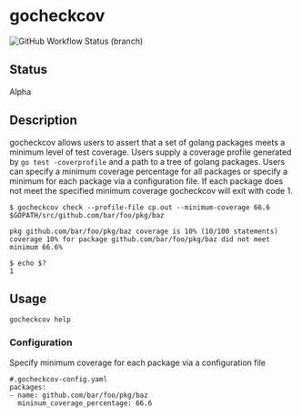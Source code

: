 # gocheckcov
![GitHub Workflow Status (branch)](https://img.shields.io/github/workflow/status/cvgw/gocheckcov/Go/master?style=plastic)

## Status
Alpha

## Description
gocheckcov allows users to assert that a set of golang packages meets a minimum level of test coverage. Users supply a coverage profile generated by `go test -coverprofile` and a path to a tree of golang packages. Users can specify a minimum coverage percentage for all packages or specify a minimum for each package via a configuration file. If each package does not meet the specified minimum coverage gocheckcov will exit with code 1.

```
$ gocheckcov check --profile-file cp.out --minimum-coverage 66.6 $GOPATH/src/github.com/bar/foo/pkg/baz

pkg github.com/bar/foo/pkg/baz coverage is 10% (10/100 statements)
coverage 10% for package github.com/bar/foo/pkg/baz did not meet minimum 66.6%

$ echo $?
1
```

## Usage
```
gocheckcov help
```

### Configuration
Specify minimum coverage for each package via a configuration file
```
#.gocheckcov-config.yaml
packages:
- name: github.com/bar/foo/pkg/baz
  mininum_coverage_percentage: 66.6
```
